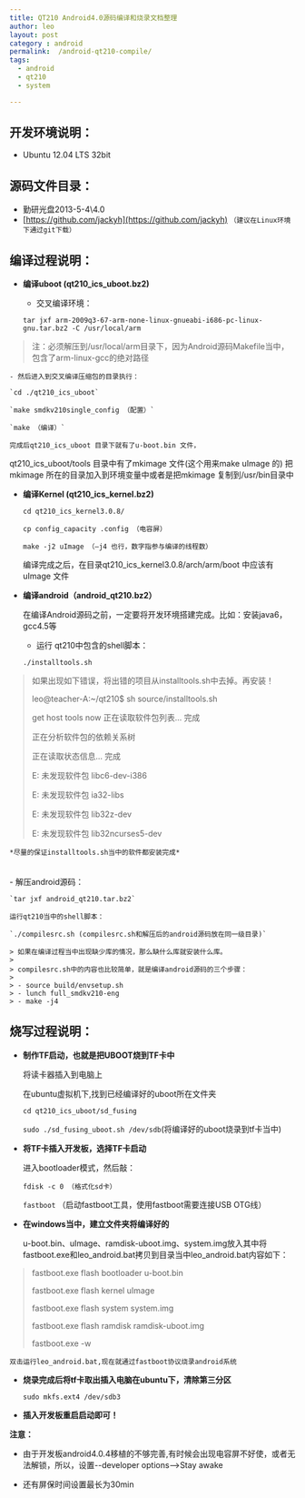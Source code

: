 ```yaml
---
title: QT210 Android4.0源码编译和烧录文档整理
author: leo
layout: post
category : android
permalink:  /android-qt210-compile/
tags: 
  - android
  - qt210
  - system

---
```


## 开发环境说明：

- Ubuntu 12.04 LTS  32bit


## 源码文件目录：

- 勤研光盘2013-5-4\4.0
- [https://github.com/jackyh](https://github.com/jackyh) `（建议在Linux环境下通过git下载）`



## 编译过程说明：

- **编译uboot  (qt210_ics_uboot.bz2)**

	- 交叉编译环境：
	
	`tar jxf arm-2009q3-67-arm-none-linux-gnueabi-i686-pc-linux-gnu.tar.bz2 -C /usr/local/arm`
>注：必须解压到/usr/local/arm目录下，因为Android源码Makefile当中，包含了arm-linux-gcc的绝对路径

	- 然后进入到交叉编译压缩包的目录执行：
	
	`cd ./qt210_ics_uboot`
	
	`make smdkv210single_config （配置）`

	`make （编译）`
	
	完成后qt210_ics_uboot 目录下就有了u-boot.bin 文件，
qt210_ics_uboot/tools 目录中有了mkimage 文件(这个用来make uImage 的)
把mkimage 所在的目录加入到环境变量中或者是把mkimage 复制到/usr/bin目录中

- **编译Kernel (qt210_ics_kernel.bz2)**
	
	`cd qt210_ics_kernel3.0.8/`
	
	`cp config_capacity .config （电容屏）`
	
	`make -j2 uImage （–j4 也行，数字指参与编译的线程数）`
	
	编译完成之后，在目录qt210_ics_kernel3.0.8/arch/arm/boot 中应该有uImage 文件
   
- **编译android（android_qt210.bz2）**

	在编译Android源码之前，一定要将开发环境搭建完成。比如：安装java6，gcc4.5等
	- 运行 qt210中包含的shell脚本：
	
	`./installtools.sh`
> 如果出现如下错误，将出错的项目从installtools.sh中去掉。再安装！
> 
> leo@teacher-A:~/qt210$ sh source/installtools.sh 
>
> get host tools now
> 正在读取软件包列表... 完成
> 
> 正在分析软件包的依赖关系树       
>
> 正在读取状态信息... 完成       
>
> E: 未发现软件包 libc6-dev-i386
>
> E: 未发现软件包 ia32-libs
> 
> E: 未发现软件包 lib32z-dev
> 
> E: 未发现软件包 lib32ncurses5-dev

	*尽量的保证installtools.sh当中的软件都安装完成*
　　       
	- 解压android源码：
	
	`tar jxf android_qt210.tar.bz2`

	运行qt210当中的shell脚本：
	
	`./compilesrc.sh (compilesrc.sh和解压后的android源码放在同一级目录)`

	> 如果在编译过程当中出现缺少库的情况，那么缺什么库就安装什么库。
	>
	> compilesrc.sh中的内容也比较简单，就是编译android源码的三个步骤：
	>
	> - source build/envsetup.sh
	> - lunch full_smdkv210-eng
	> - make -j4


## 烧写过程说明：
- **制作TF启动，也就是把UBOOT烧到TF卡中**

	将读卡器插入到电脑上
	
	在ubuntu虚拟机下,找到已经编译好的uboot所在文件夹

	`cd qt210_ics_uboot/sd_fusing`

	`sudo ./sd_fusing_uboot.sh /dev/sdb`(将编译好的uboot烧录到tf卡当中)

- **将TF卡插入开发板，选择TF卡启动**

	进入bootloader模式，然后敲：
	
	`fdisk -c 0 （格式化sd卡）`

	`fastboot` （启动fastboot工具，使用fastboot需要连接USB OTG线）
	
- **在windows当中，建立文件夹将编译好的**

	u-boot.bin、uImage、ramdisk-uboot.img、system.img放入其中将fastboot.exe和leo_android.bat拷贝到目录当中leo_android.bat内容如下：
> fastboot.exe flash bootloader u-boot.bin
> 
> fastboot.exe flash kernel uImage
> 
> fastboot.exe flash system system.img
> 
> fastboot.exe flash ramdisk ramdisk-uboot.img
> 
> fastboot.exe -w

	双击运行leo_android.bat,现在就通过fastboot协议烧录android系统
- **烧录完成后将tf卡取出插入电脑在ubuntu下，清除第三分区**

	`sudo mkfs.ext4 /dev/sdb3`
- **插入开发板重启启动即可！**


**注意：**

- 由于开发板android4.0.4移植的不够完善,有时候会出现电容屏不好使，或者无法解锁，所以，设置--developer options-->Stay awake

- 还有屏保时间设置最长为30min